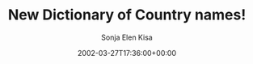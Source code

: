 ---
title: 'New Dictionary of Country names!'
posts: 4
hash: 't5'
author: 'Sonja Elen Kisa'
date: 2002-03-27T17:36:00+00:00
sources:
  - http://forums.tokipona.org/viewtopic.php%3Ft=5.html
---